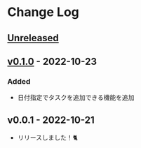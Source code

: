 # Change Log

## [Unreleased]

## [v0.1.0] - 2022-10-23

### Added

- 日付指定でタスクを追加できる機能を追加

## v0.0.1 - 2022-10-21

- リリースしました！🐈

[unreleased]: https://github.com/arrow2nd/nekome/compare/v0.1.0...HEAD
[v0.1.0]: https://github.com/arrow2nd/nekome/compare/v0.0.1...v0.1.0
